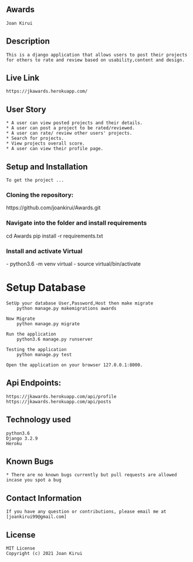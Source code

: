 ## Awards
    Joan Kirui

## Description
    This is a django application that allows users to post their projects for others to rate and review based on usability,content and design.

## Live Link

    https://jkawards.herokuapp.com/

## User Story
    * A user can view posted projects and their details.
    * A user can post a project to be rated/reviewed.
    * A user can rate/ review other users' projects.
    * Search for projects.
    * View projects overall score.
    * A user can view their profile page.

## Setup and Installation
    To get the project ...

<h3>Cloning the repository:</h3>
    https://github.com/joankirui/Awards.git

<h3>Navigate into the folder and install requirements</h3>
    cd Awards pip install -r requirements.txt

<h3>Install and activate Virtual</h3>
    - python3.6 -m venv virtual 
    - source virtual/bin/activate  

# Setup Database 
    SetUp your database User,Password,Host then make migrate
        python manage.py makemigrations awards

    Now Migrate 
        python manage.py migrate 

    Run the application
        python3.6 manage.py runserver

    Testing the application
        python manage.py test

    Open the application on your browser 127.0.0.1:8000.

## Api Endpoints:

    https://jkawards.herokuapp.com/api/profile
    https://jkawards.herokuapp.com/api/posts



## Technology used
    python3.6
    Django 3.2.9
    Heroku

## Known Bugs
    * There are no known bugs currently but pull requests are allowed incase you spot a bug

## Contact Information
    If you have any question or contributions, please email me at [joankirui99@gmail.com]

## License
    MIT License
    Copyright (c) 2021 Joan Kirui


